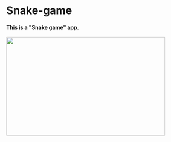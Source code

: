 # Snake-game
<b>This is a "Snake game" app. </b>
<br><br>
<img src="" height="260px" width="420px">
